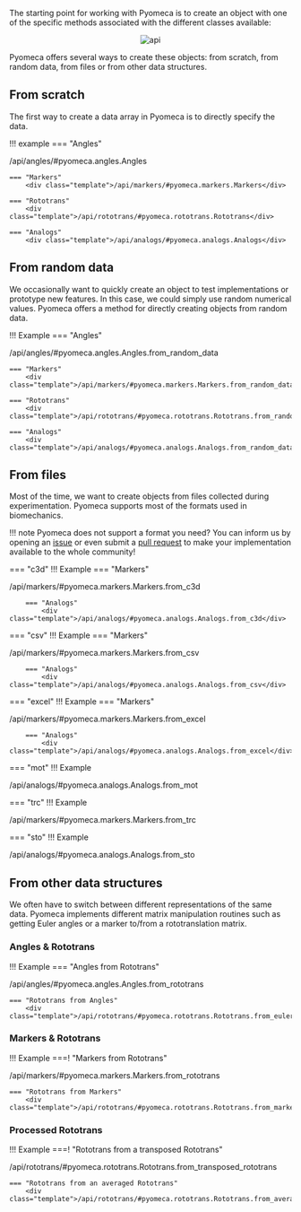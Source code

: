 The starting point for working with Pyomeca is to create an object with one of the specific methods associated with the different classes available:

<p align="center">
    <img src="/images/object-creation.svg" alt="api">
</p>

Pyomeca offers several ways to create these objects: from scratch, from random data, from files or from other data structures.

## From scratch

The first way to create a data array in Pyomeca is to directly specify the data.

!!! example
    === "Angles"
        <div class="template">/api/angles/#pyomeca.angles.Angles</div>
    
    === "Markers"
        <div class="template">/api/markers/#pyomeca.markers.Markers</div>

    === "Rototrans" 
        <div class="template">/api/rototrans/#pyomeca.rototrans.Rototrans</div>

    === "Analogs"
        <div class="template">/api/analogs/#pyomeca.analogs.Analogs</div>

## From random data

We occasionally want to quickly create an object to test implementations or prototype new features.
In this case, we could simply use random numerical values.
Pyomeca offers a method for directly creating objects from random data.

!!! Example
    === "Angles"
        <div class="template">/api/angles/#pyomeca.angles.Angles.from_random_data</div>
        
    === "Markers"
        <div class="template">/api/markers/#pyomeca.markers.Markers.from_random_data</div>

    === "Rototrans" 
        <div class="template">/api/rototrans/#pyomeca.rototrans.Rototrans.from_random_data</div>

    === "Analogs"
        <div class="template">/api/analogs/#pyomeca.analogs.Analogs.from_random_data</div>

## From files

Most of the time, we want to create objects from files collected during experimentation.
Pyomeca supports most of the formats used in biomechanics.

!!! note
    Pyomeca does not support a format you need?
    You can inform us by opening an [issue](https://github.com/romainmartinez/pyomeca/issues) or even submit a [pull request](https://github.com/romainmartinez/pyomeca/pulls) to make your implementation available to the whole community!

=== "c3d"
    !!! Example
        === "Markers"
            <div class="template">/api/markers/#pyomeca.markers.Markers.from_c3d</div>
            
        === "Analogs"
            <div class="template">/api/analogs/#pyomeca.analogs.Analogs.from_c3d</div>

=== "csv"
    !!! Example
        === "Markers"
            <div class="template">/api/markers/#pyomeca.markers.Markers.from_csv</div>
            
        === "Analogs"
            <div class="template">/api/analogs/#pyomeca.analogs.Analogs.from_csv</div>

=== "excel"
    !!! Example
        === "Markers"
            <div class="template">/api/markers/#pyomeca.markers.Markers.from_excel</div>
            
        === "Analogs"
            <div class="template">/api/analogs/#pyomeca.analogs.Analogs.from_excel</div>

=== "mot"
    !!! Example
        <div class="template">/api/analogs/#pyomeca.analogs.Analogs.from_mot</div>

=== "trc"
    !!! Example
        <div class="template">/api/markers/#pyomeca.markers.Markers.from_trc</div>

=== "sto"
    !!! Example
        <div class="template">/api/analogs/#pyomeca.analogs.Analogs.from_sto</div>

## From other data structures

We often have to switch between different representations of the same data.
Pyomeca implements different matrix manipulation routines such as getting Euler angles or a marker to/from a rototranslation matrix.

### Angles & Rototrans

!!! Example
    === "Angles from Rototrans"
        <div class="template">/api/angles/#pyomeca.angles.Angles.from_rototrans</div>

    === "Rototrans from Angles"
        <div class="template">/api/rototrans/#pyomeca.rototrans.Rototrans.from_euler_angles</div>

### Markers & Rototrans

!!! Example
    ===! "Markers from Rototrans"
        <div class="template">/api/markers/#pyomeca.markers.Markers.from_rototrans</div>

    === "Rototrans from Markers"
        <div class="template">/api/rototrans/#pyomeca.rototrans.Rototrans.from_markers</div>

### Processed Rototrans

!!! Example
    ===! "Rototrans from a transposed Rototrans"
        <div class="template">/api/rototrans/#pyomeca.rototrans.Rototrans.from_transposed_rototrans</div>

    === "Rototrans from an averaged Rototrans"
        <div class="template">/api/rototrans/#pyomeca.rototrans.Rototrans.from_averaged_rototrans</div>
        
<script src="../js/template.js"></script>
<script>
    renderApiTemplate()
</script>
